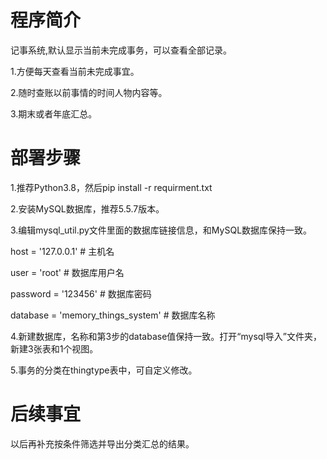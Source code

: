 # 程序简介
记事系统,默认显示当前未完成事务，可以查看全部记录。

1.方便每天查看当前未完成事宜。

2.随时查账以前事情的时间人物内容等。

3.期末或者年底汇总。

# 部署步骤
1.推荐Python3.8，然后pip install -r requirment.txt

2.安装MySQL数据库，推荐5.5.7版本。

3.编辑mysql_util.py文件里面的数据库链接信息，和MySQL数据库保持一致。

host = '127.0.0.1'    # 主机名

user = 'root'         # 数据库用户名

password = '123456'     # 数据库密码

database = 'memory_things_system' # 数据库名称

4.新建数据库，名称和第3步的database值保持一致。打开“mysql导入”文件夹，新建3张表和1个视图。

5.事务的分类在thingtype表中，可自定义修改。

# 后续事宜
以后再补充按条件筛选并导出分类汇总的结果。
